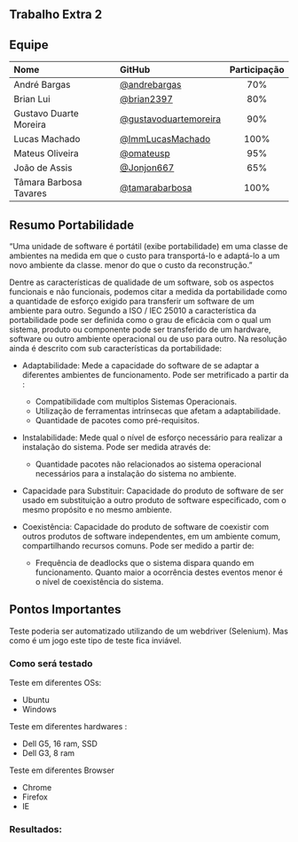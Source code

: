 ## Trabalho Extra 2

## Equipe

| Nome | GitHub| Participação |
|:--|:--|:--:|
| André Bargas | [@andrebargas](https://github.com/andrebargas) | 70% |
| Brian Lui | [@brian2397](https://github.com/brian2397) | 80% |
| Gustavo Duarte Moreira |[@gustavoduartemoreira](https://github.com/gustavoduartemoreira) | 90%|
| Lucas Machado | [@lmmLucasMachado](https://github.com/lmmLucasMachado) | 100% |
| Mateus Oliveira | [@omateusp](https://github.com/omateusp) | 95% |
| João de Assis| [@Jonjon667](https://github.com/Jonjon667) | 65% |
| Tâmara Barbosa Tavares | [@tamarabarbosa](https://github.com/tamarabarbosa) | 100%|

## Resumo Portabilidade

“Uma unidade de software é portátil (exibe portabilidade) em uma
classe de ambientes na medida em que o custo para
transportá-lo e adaptá-lo a um novo ambiente da classe.
menor do que o custo da reconstrução.”

Dentre as características de qualidade de um software, sob os aspectos funcionais e não funcionais, podemos citar a medida da portabilidade como a quantidade de esforço exigido para transferir um software de um ambiente para outro. Segundo a ISO / IEC 25010 a característica da portabilidade pode ser definida como o grau de eficácia com o qual um sistema, produto ou componente pode ser transferido de um hardware, software ou outro ambiente operacional ou de uso para outro. Na resolução ainda é descrito com sub características da portabilidade: 

 - Adaptabilidade:  Mede a capacidade do software de se adaptar a diferentes ambientes de funcionamento. Pode ser metrificado a partir da :
    - Compatibilidade com multiplos Sistemas Operacionais.
    - Utilização de ferramentas intrínsecas que afetam a adaptabilidade.
    - Quantidade de pacotes como pré-requisitos.
  
 - Instalabilidade: Mede qual o nível de esforço necessário para realizar a instalação do sistema. Pode ser medida através de:
     - Quantidade pacotes não relacionados ao sistema operacional necessários para a instalação do sistema no ambiente.

 - Capacidade para Substituir: Capacidade do produto de software de ser usado em substituição a outro produto de software especificado, com o mesmo propósito e no mesmo ambiente.

 - Coexistência:  Capacidade do produto de software de coexistir com outros produtos de software independentes, em um ambiente comum, compartilhando recursos comuns. Pode ser medido a partir de:
    - Frequência de deadlocks que o sistema dispara quando em funcionamento. Quanto maior a ocorrência destes eventos menor é o nível de coexistência do sistema.
    
## Pontos Importantes
Teste poderia ser automatizado utilizando de um webdriver (Selenium). Mas como é um jogo este tipo de teste fica inviável.

### Como será testado

Teste em diferentes OSs:
 - Ubuntu
 - Windows

Teste em diferentes hardwares :
 - Dell G5, 16 ram, SSD
 - Dell G3,   8 ram

Teste em diferentes Browser
 - Chrome
 - Firefox
 - IE

### Resultados:

